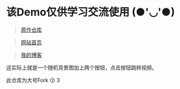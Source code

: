 # 该Demo仅供学习交流使用 (●'◡'●)

>[原作仓库](https://github.com/Hisuifeng/cheat) 

>[网站首页](https://1477017264.github.io/rr_dadio/) 

>[我的博客](https://dadio.cc/) 

这实际上就是一个随机背景图加上两个按钮，点击按钮跳转视频。

此仓库为大号Fork 😗 3
